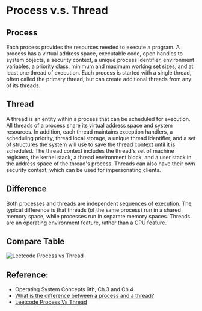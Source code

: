 # Process v.s. Thread


## Process
Each process provides the resources needed to execute a program. A process has a virtual address space, executable code, open handles to system objects, a security context, a unique process identifier, environment variables, a priority class, minimum and maximum working set sizes, and at least one thread of execution. Each process is started with a single thread, often called the primary thread, but can create additional threads from any of its threads.

## Thread
A thread is an entity within a process that can be scheduled for execution. All threads of a process share its virtual address space and system resources. In addition, each thread maintains exception handlers, a scheduling priority, thread local storage, a unique thread identifier, and a set of structures the system will use to save the thread context until it is scheduled. The thread context includes the thread's set of machine registers, the kernel stack, a thread environment block, and a user stack in the address space of the thread's process. Threads can also have their own security context, which can be used for impersonating clients.

## Difference
Both processes and threads are independent sequences of execution. The typical difference is that threads (of the same process) run in a shared memory space, while processes run in separate memory spaces. Threads are an operating environment feature, rather than a CPU feature.

## Compare Table
![Leetcode Process vs Thread](https://discuss.leetcode.com/assets/uploads/files/1496197055087-screen-shot-2017-05-30-at-7.17.02-pm.png)


## Reference:
 - Operating System Concepts 9th, Ch.3 and Ch.4
 - [What is the difference between a process and a thread?](https://stackoverflow.com/questions/200469/what-is-the-difference-between-a-process-and-a-thread)
 - [Leetcode Process Vs Thread](https://discuss.leetcode.com/topic/90877/process-vs-thread)
